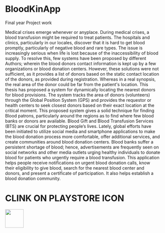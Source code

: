 # BloodKinApp
Final year Project work

Medical crises emerge whenever or anyplace. During medical crises, a blood transfusion might be required to treat patients. The hospitals and clinics, particularly in our locales, discover that it is hard to get blood promptly, particularly of negative blood and rare types. The issue is increasingly serious when life is lost because of the inaccessibility of blood supply. To resolve this, few systems have been proposed by different Authors; wherein the blood donors contact information is kept up by a few organizations or blood donation centers. However, these solutions were not sufficient, as it provides a list of donors based on the static contact location of the donors, as provided during registration. Whereas in a real synopsis, the real area of the donor could be far from the patient's location. This thesis has proposed a system for dynamically locating the nearest donors for blood provisions. The system tracks the area of donors (volunteers) through the Global Position System (GPS) and provides the requestor or health centers to seek closest donors based on their exact location at the critical moment. This proposed system gives a solid technique for finding Blood patrons, particularly around the regions as to find where few blood banks or donors are available.
Blood Gift and Blood Transfusion Services (BTS) are crucial for protecting people’s lives. Lately, global efforts have been initiated to utilize social media and smartphone applications to make the blood donation process more comfortable, offer additional services, and create communities around blood donation centers. Blood banks suffer a persistent shortage of blood; hence, advertisements are frequently seen on social networks and other media outlets urging healthy individuals to donate blood for patients who urgently require a blood transfusion.
This application helps people receive notifications on urgent blood donation calls, know their eligibility to give blood, search for the nearest blood center and donors, and present a certificate of participation. It also helps establish a blood donation community.


# CLINK ON PLAYSTORE ICON
<a href="https://play.google.com/store/apps/details?id=com.sunburn.dayday.BloodKin" target="_blank">
  <img src="https://play.google.com/intl/en_us/badges/images/generic/en-play-badge.png" height="60"/>
</a>
